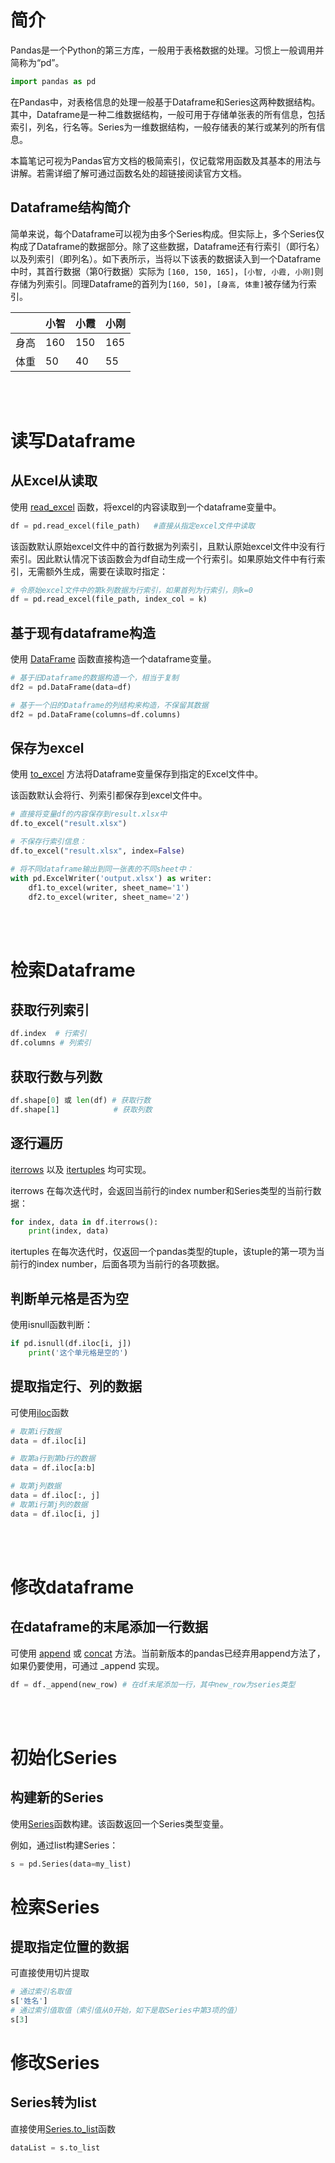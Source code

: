 # 简介
Pandas是一个Python的第三方库，一般用于表格数据的处理。习惯上一般调用并简称为“pd”。
```py
import pandas as pd
```

在Pandas中，对表格信息的处理一般基于Dataframe和Series这两种数据结构。其中，Dataframe是一种二维数据结构，一般可用于存储单张表的所有信息，包括索引，列名，行名等。Series为一维数据结构，一般存储表的某行或某列的所有信息。

本篇笔记可视为Pandas官方文档的极简索引，仅记载常用函数及其基本的用法与讲解。若需详细了解可通过函数名处的超链接阅读官方文档。

## Dataframe结构简介

简单来说，每个Dataframe可以视为由多个Series构成。但实际上，多个Series仅构成了Dataframe的数据部分。除了这些数据，Dataframe还有行索引（即行名）以及列索引（即列名）。如下表所示，当将以下该表的数据读入到一个Dataframe中时，其首行数据（第0行数据）实际为 ```[160, 150, 165]```，```[小智, 小霞, 小刚]```则存储为列索引。同理Dataframe的首列为```[160, 50]```，```[身高, 体重]```被存储为行索引。


| |小智 |小霞 |小刚|
| -- | -- | -- | --|
|身高| 160 |150 |165|
|体重| 50 |40 |55|





<br/><br/>

# 读写Dataframe
## 从Excel从读取
使用 [read_excel](https://pandas.pydata.org/docs/reference/api/pandas.read_excel.html) 函数，将excel的内容读取到一个dataframe变量中。

```py
df = pd.read_excel(file_path)   #直接从指定excel文件中读取
```

该函数默认原始excel文件中的首行数据为列索引，且默认原始excel文件中没有行索引。因此默认情况下该函数会为df自动生成一个行索引。如果原始文件中有行索引，无需额外生成，需要在读取时指定：
```py
# 令原始excel文件中的第k列数据为行索引，如果首列为行索引，则k=0
df = pd.read_excel(file_path, index_col = k)   
```

## 基于现有dataframe构造
使用 [DataFrame](https://pandas.pydata.org/docs/reference/api/pandas.DataFrame.html) 函数直接构造一个dataframe变量。
```py
# 基于旧Dataframe的数据构造一个，相当于复制
df2 = pd.DataFrame(data=df) 

# 基于一个旧的Dataframe的列结构来构造，不保留其数据
df2 = pd.DataFrame(columns=df.columns) 
```
## 保存为excel
使用 [to_excel](https://pandas.pydata.org/docs/reference/api/pandas.DataFrame.to_excel.html) 方法将Dataframe变量保存到指定的Excel文件中。

该函数默认会将行、列索引都保存到excel文件中。

```py
# 直接将变量df的内容保存到result.xlsx中
df.to_excel("result.xlsx")

# 不保存行索引信息：
df.to_excel("result.xlsx", index=False)

# 将不同dataframe输出到同一张表的不同sheet中：
with pd.ExcelWriter('output.xlsx') as writer:  
    df1.to_excel(writer, sheet_name='1')
    df2.to_excel(writer, sheet_name='2')
```

<br/><br/>

# 检索Dataframe
## 获取行列索引
```py
df.index  # 行索引
df.columns # 列索引
```
## 获取行数与列数
```py
df.shape[0] 或 len(df) # 获取行数
df.shape[1]            # 获取列数
```

## 逐行遍历
[iterrows](https://pandas.pydata.org/docs/reference/api/pandas.DataFrame.iterrows.html) 以及 [itertuples](https://pandas.pydata.org/docs/reference/api/pandas.DataFrame.itertuples.html) 均可实现。

iterrows 在每次迭代时，会返回当前行的index number和Series类型的当前行数据：
```py
for index, data in df.iterrows():
    print(index, data)
```

itertuples 在每次迭代时，仅返回一个pandas类型的tuple，该tuple的第一项为当前行的index number，后面各项为当前行的各项数据。
## 判断单元格是否为空
使用isnull函数判断：
```py
if pd.isnull(df.iloc[i, j])
    print('这个单元格是空的')
```


## 提取指定行、列的数据
可使用[iloc](https://pandas.pydata.org/docs/reference/api/pandas.DataFrame.iloc.html)函数

```py
# 取第i行数据
data = df.iloc[i]

# 取第a行到第b行的数据
data = df.iloc[a:b]

# 取第j列数据
data = df.iloc[:, j]
# 取第i行第j列的数据
data = df.iloc[i, j]
```

<br/><br/>

# 修改dataframe

## 在dataframe的末尾添加一行数据
可使用 [append](https://pandas.pydata.org/pandas-docs/version/1.4/reference/api/pandas.DataFrame.append.html) 或 [concat](https://pandas.pydata.org/docs/reference/api/pandas.concat.html) 方法。当前新版本的pandas已经弃用append方法了，如果仍要使用，可通过 _append 实现。

```py
df = df._append(new_row) # 在df末尾添加一行，其中new_row为series类型
```

<br/><br/>

# 初始化Series
## 构建新的Series
使用[Series](https://pandas.pydata.org/docs/reference/api/pandas.Series.html)函数构建。该函数返回一个Series类型变量。

例如，通过list构建Series：
```python
s = pd.Series(data=my_list)
```

# 检索Series

## 提取指定位置的数据
可直接使用切片提取
```py
# 通过索引名取值
s['姓名']
# 通过索引值取值（索引值从0开始，如下是取Series中第3项的值）
s[3]
```

# 修改Series
## Series转为list
直接使用[Series.to_list](https://pandas.pydata.org/docs/reference/api/pandas.Series.to_list.html)函数

```py
dataList = s.to_list
```

<br/><br/>

